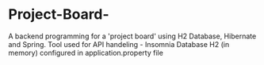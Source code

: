 # Project-Board-
A backend programming for a 'project board' using H2 Database, Hibernate and Spring.
Tool used for API handeling - Insomnia
Database H2 (in memory) configured in application.property file
